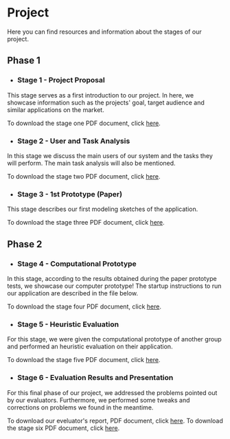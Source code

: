 # Project

Here you can find resources and information about the stages of our project.

## Phase 1

* ### Stage 1 - Project Proposal

This stage serves as a first introduction to our project. In here, we showcase information such as the projects' goal, target audience and similar applications on the market.

To download the stage one PDF document, click [here](assets/Stage1.pdf).

* ### Stage 2 - User and Task Analysis
In this stage we discuss the main users of our system and the tasks they will perform. The main task analysis will also be mentioned.

To download the stage two PDF document, click [here](assets/Stage2.pdf).
  
* ### Stage 3 - 1st Prototype (Paper)
This stage describes our first modeling sketches of the application.

To download the stage three PDF document, click [here](assets/Stage3.pdf).

## Phase 2
* ### Stage 4 - Computational Prototype

In this stage, according to the results obtained during the paper prototype tests, we showcase our computer prototype!
The startup instructions to run our application are described in the file below.

To download the stage four PDF document, click [here](assets/Stage4.pdf).
      
* ### Stage 5 - Heuristic Evaluation
For this stage, we were given the computational prototype of another group and performed an heuristic evaluation on their application.

To download the stage five PDF document, click [here](assets/Stage5.pdf).
  
* ### Stage 6 - Evaluation Results and Presentation
For this final phase of our project, we addressed the problems pointed out by our evaluators. Furthermore, we performed some tweaks and corrections on problems we found in the meantime.

To download our eveluator's report, PDF document, click [here](assets/EvaluatorsPDF.pdf).
To download the stage six PDF document, click [here](assets/Stage6.pdf).
  
  
  
  
      
